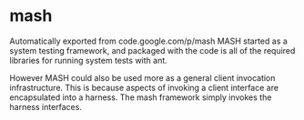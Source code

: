 # mash
Automatically exported from code.google.com/p/mash
MASH started as a system testing framework, and packaged with the code is all of the required libraries for running system tests 
with ant.

However MASH could also be used more as a general client invocation infrastructure. This is because aspects of invoking a client 
interface are encapsulated into a harness. The mash framework simply invokes the harness interfaces.

